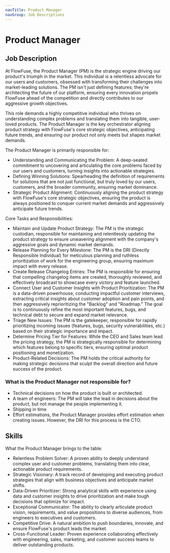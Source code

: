 ```yaml
---
navTitle: Product Manager
navGroup: Job Descriptions
---
```

# Product Manager

## Job Description

At FlowFuse, the Product Manager (PM) is the strategic engine driving our product's triumph in the market. This individual is a relentless advocate for our users and customers, obsessed with transforming their challenges into market-leading solutions. The PM isn't just defining features; they're architecting the future of our platform, ensuring every innovation propels FlowFuse ahead of the competition and directly contributes to our aggressive growth objectives.

This role demands a highly competitive individual who thrives on understanding complex problems and translating them into tangible, user-loved products. The Product Manager is the key orchestrator aligning product strategy with FlowFuse's core strategic objectives, anticipating future trends, and ensuring our product not only meets but shapes market demands.

The Product Manager is primarily responsible for:
* Understanding and Communicating the Problem: A deep-seated commitment to uncovering and articulating the core problems faced by our users and customers, turning insights into actionable strategies.
* Defining Winning Solutions: Spearheading the definition of requirements for solutions that are not just functional, but truly loved by our users, customers, and the broader community, ensuring market dominance.
* Strategic Product Alignment: Continuously aligning the product strategy with FlowFuse's core strategic objectives, ensuring the product is always positioned to conquer current market demands and aggressively anticipate future trends.

Core Tasks and Responsibilities:
* Maintain and Update Product Strategy: The PM is the strategic custodian, responsible for maintaining and relentlessly updating the product strategy to ensure unwavering alignment with the company's aggressive goals and dynamic market demands.
* Release Planning for Every Milestone: The PM is the DRI (Directly Responsible Individual) for meticulous planning and ruthless prioritization of work for the engineering group, ensuring maximum impact with every release.
* Create Release Changelog Entries: The PM is responsible for ensuring that compelling changelog items are created, thoroughly reviewed, and effectively broadcast to showcase every victory and feature launched.
* Connect User and Customer Insights with Product Prioritization: The PM is a data-driven powerhouse, conducting impactful customer interviews, extracting critical insights about customer adoption and pain points, and then aggressively reprioritizing the "Backlog" and "Roadmap." The goal is to continuously refine the most important features, bugs, and technical debt to secure and expand market relevance.
* Triage New Issues: The PM is the gatekeeper, responsible for rapidly prioritizing incoming issues (features, bugs, security vulnerabilities, etc.) based on their strategic importance and impact.
* Determine Pricing Tier for Features: While the CEO and Sales team lead the pricing strategy, the PM is strategically responsible for determining which features belong to specific tiers, ensuring optimal product positioning and monetization.
* Product-Related Decisions: The PM holds the critical authority for making strategic decisions that sculpt the overall direction and future success of the product.


### What is the Product Manager not responsible for?

- Technical decisions on how the product is built or architected. 
- A team of engineers: The PM will take the lead in decisions about the product, but not manage the people implementing it.
- Shipping in time
- Effort estimations, the Product Manager provides effort estimation when creating issues. However, the DRI for this process is the CTO.

## Skills

What the Product Manager brings to the table:
* Relentless Problem Solver: A proven ability to deeply understand complex user and customer problems, translating them into clear, actionable product requirements.
* Strategic Visionary: A track record of developing and executing product strategies that align with business objectives and anticipate market shifts.
* Data-Driven Prioritizer: Strong analytical skills with experience using data and customer insights to drive prioritization and make tough decisions that optimize for impact.
* Exceptional Communicator: The ability to clearly articulate product vision, requirements, and value propositions to diverse audiences, from engineers to executives and customers.
* Competitive Drive: A natural ambition to push boundaries, innovate, and ensure FlowFuse's product leads the market.
* Cross-Functional Leader: Proven experience collaborating effectively with engineering, sales, marketing, and customer success teams to deliver outstanding products.

